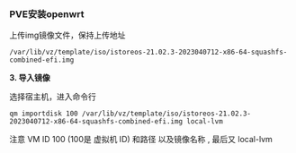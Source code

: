 ### PVE安装openwrt



上传img镜像文件，保持上传地址

```
/var/lib/vz/template/iso/istoreos-21.02.3-2023040712-x86-64-squashfs-combined-efi.img
```



**3. 导入镜像**

选择宿主机，进入命令行

```
qm importdisk 100 /var/lib/vz/template/iso/istoreos-21.02.3-2023040712-x86-64-squashfs-combined-efi.img local-lvm
```

注意 VM ID 100 (100是 虚拟机 ID) 和路径 以及镜像名称 , 最后又 local-lvm